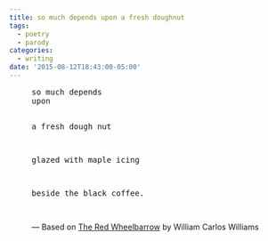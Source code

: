 ```yaml
---
title: so much depends upon a fresh doughnut
tags:
  - poetry
  - parody
categories:
  - writing
date: '2015-08-12T18:43:00-05:00'
---
```


<figure>
<pre>
so much depends
upon

a fresh dough
nut

glazed with maple
icing

beside the black
coffee.

</pre>
<figcaption>
&mdash; Based on <a href="http://www.poets.org/poetsorg/poem/red-wheelbarrow" target="_blank">The Red Wheelbarrow</a> by William Carlos Williams
</figcaption>
</figure>
